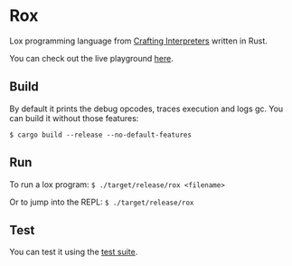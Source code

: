 # Rox

Lox programming language from [Crafting Interpreters](https://www.craftinginterpreters.com/) written in Rust.

You can check out the live playground [here](https://ryotsu.github.io/rox/).

## Build

By default it prints the debug opcodes, traces execution and logs gc. You can build it without those features:

`$ cargo build --release --no-default-features`

## Run

To run a lox program:
`$ ./target/release/rox <filename>`

Or to jump into the REPL:
`$ ./target/release/rox`

## Test

You can test it using the [test suite](https://github.com/munificent/craftinginterpreters#testing-your-implementation).
